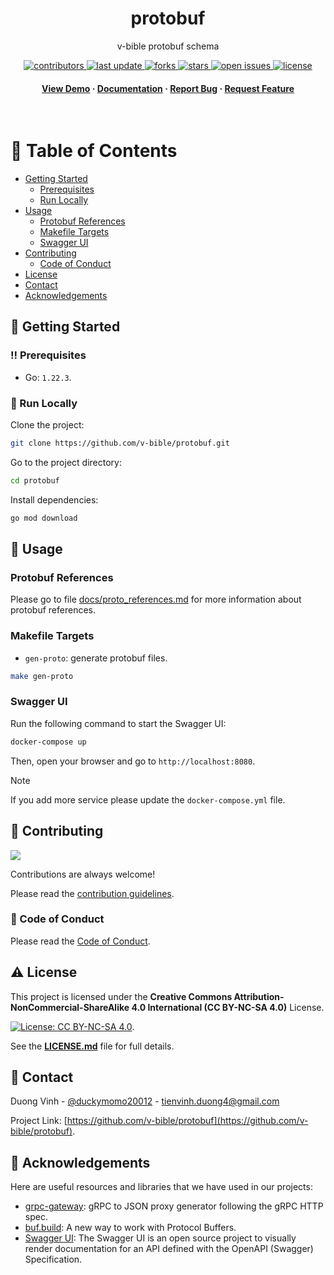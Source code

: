 <div align="center">

  <h1>protobuf</h1>

  <p>
    v-bible protobuf schema
  </p>

<!-- Badges -->
<p>
  <a href="https://github.com/v-bible/protobuf/graphs/contributors">
    <img src="https://img.shields.io/github/contributors/v-bible/protobuf" alt="contributors" />
  </a>
  <a href="">
    <img src="https://img.shields.io/github/last-commit/v-bible/protobuf" alt="last update" />
  </a>
  <a href="https://github.com/v-bible/protobuf/network/members">
    <img src="https://img.shields.io/github/forks/v-bible/protobuf" alt="forks" />
  </a>
  <a href="https://github.com/v-bible/protobuf/stargazers">
    <img src="https://img.shields.io/github/stars/v-bible/protobuf" alt="stars" />
  </a>
  <a href="https://github.com/v-bible/protobuf/issues/">
    <img src="https://img.shields.io/github/issues/v-bible/protobuf" alt="open issues" />
  </a>
  <a href="https://github.com/v-bible/protobuf/blob/main/LICENSE.md">
    <img src="https://img.shields.io/github/license/v-bible/protobuf.svg" alt="license" />
  </a>
</p>

<h4>
    <a href="https://github.com/v-bible/protobuf/">View Demo</a>
  <span> · </span>
    <a href="https://github.com/v-bible/protobuf">Documentation</a>
  <span> · </span>
    <a href="https://github.com/v-bible/protobuf/issues/">Report Bug</a>
  <span> · </span>
    <a href="https://github.com/v-bible/protobuf/issues/">Request Feature</a>
  </h4>
</div>

<br />

<!-- Table of Contents -->

# :notebook_with_decorative_cover: Table of Contents

- [Getting Started](#toolbox-getting-started)
  - [Prerequisites](#bangbang-prerequisites)
  - [Run Locally](#running-run-locally)
- [Usage](#eyes-usage)
  - [Protobuf References](#protobuf-references)
  - [Makefile Targets](#makefile-targets)
  - [Swagger UI](#swagger-ui)
- [Contributing](#wave-contributing)
  - [Code of Conduct](#scroll-code-of-conduct)
- [License](#warning-license)
- [Contact](#handshake-contact)
- [Acknowledgements](#gem-acknowledgements)

<!-- Getting Started -->

## :toolbox: Getting Started

<!-- Prerequisites -->

### :bangbang: Prerequisites

- Go: `1.22.3`.

<!-- Run Locally -->

### :running: Run Locally

Clone the project:

```bash
git clone https://github.com/v-bible/protobuf.git
```

Go to the project directory:

```bash
cd protobuf
```

Install dependencies:

```bash
go mod download
```

<!-- Usage -->

## :eyes: Usage

### Protobuf References

Please go to file [docs/proto_references.md](./docs/proto_references.md) for
more information about protobuf references.

### Makefile Targets

- `gen-proto`: generate protobuf files.

```bash
make gen-proto
```

### Swagger UI

Run the following command to start the Swagger UI:

```bash
docker-compose up
```

Then, open your browser and go to `http://localhost:8080`.

> [!NOTE]
> If you add more service please update the `docker-compose.yml` file.

<!-- Contributing -->

## :wave: Contributing

<a href="https://github.com/v-bible/protobuf/graphs/contributors">
  <img src="https://contrib.rocks/image?repo=v-bible/protobuf" />
</a>

Contributions are always welcome!

Please read the [contribution guidelines](./CONTRIBUTING.md).

<!-- Code of Conduct -->

### :scroll: Code of Conduct

Please read the [Code of Conduct](./CODE_OF_CONDUCT.md).

<!-- License -->

## :warning: License

This project is licensed under the **Creative Commons Attribution-NonCommercial-ShareAlike 4.0 International (CC BY-NC-SA 4.0)** License.

[![License: CC BY-NC-SA 4.0](https://licensebuttons.net/l/by-nc-sa/4.0/88x31.png)](https://creativecommons.org/licenses/by-nc-sa/4.0/).

See the **[LICENSE.md](./LICENSE.md)** file for full details.

<!-- Contact -->

## :handshake: Contact

Duong Vinh - [@duckymomo20012](https://twitter.com/duckymomo20012) -
tienvinh.duong4@gmail.com

Project Link: [https://github.com/v-bible/protobuf](https://github.com/v-bible/protobuf).

<!-- Acknowledgments -->

## :gem: Acknowledgements

Here are useful resources and libraries that we have used in our projects:

- [grpc-gateway](https://github.com/grpc-ecosystem/grpc-gateway): gRPC to JSON
  proxy generator following the gRPC HTTP spec.
- [buf.build](https://buf.build/): A new way to work with Protocol Buffers.
- [Swagger UI](https://swagger.io/tools/swagger-ui/): The Swagger UI is an open
  source project to visually render documentation for an API defined with the
  OpenAPI (Swagger) Specification.
